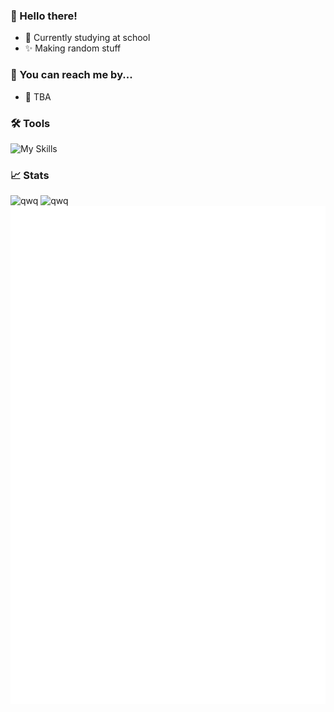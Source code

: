 ### 👋 Hello there!

- 🔭 Currently studying at school
- ✨ Making random stuff

### 📱 You can reach me by...

- 🚧 TBA

### 🛠 Tools

![My Skills](https://skillicons.dev/icons?i=discord,git,github,gitlab,idea,java,js,nodejs,py,&theme=light)

### 📈 Stats

![qwq](https://github-readme-stats.vercel.app/api?username=Fiz-Vector&theme=dracula&show_icons=true)
![qwq](https://github-readme-stats.vercel.app/api/top-langs/?username=Fiz-Vector&theme=dracula&layout=compact)
![card](https://github.com/Fiz-Vector/netease-cloud-music-card/blob/main/card.svg)
